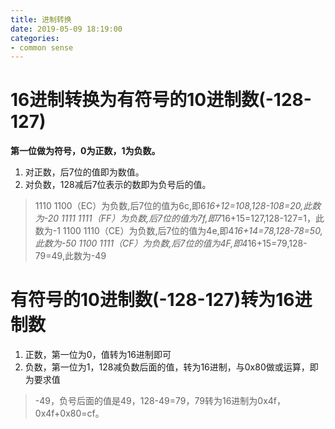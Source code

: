 ```yaml
---
title: 进制转换
date: 2019-05-09 18:19:00
categories:
- common sense
---
```


# 16进制转换为有符号的10进制数(-128-127)
__第一位做为符号，0为正数，1为负数。__
1. 对正数，后7位的值即为数值。
2. 对负数，128减后7位表示的数即为负号后的值。
> 1110 1100（EC）为负数,后7位的值为6c,即6*16+12=108,128-108=20,此数为-20
> 1111 1111（FF）为负数,后7位的值为7f,即7*16+15=127,128-127=1，此数为-1
> 1100 1110（CE）为负数,后7位的值为4e,即4*16+14=78,128-78=50,此数为-50
> 1100 1111（CF）为负数,后7位的值为4F,即4*16+15=79,128-79=49,此数为-49

<!--more-->
# 有符号的10进制数(-128-127)转为16进制数
1. 正数，第一位为0，值转为16进制即可
2. 负数，第一位为1，128减负数后面的值，转为16进制，与0x80做或运算，即为要求值
> -49，负号后面的值是49，128-49=79，79转为16进制为0x4f，0x4f+0x80=cf。
